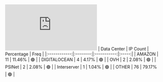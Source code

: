 ![Diagramm](https://github.com/obajay/StateSync-snapshots/blob/main/Projects/Source/1/README.md)
| Data Center | IP Count | Percentage | Freq |
|:------------:|:--------:|:-----------:|:-----:|
| AMAZON | 11 | 11.46% | 🟢 |
| DIGITALOCEAN | 4 | 4.17% | 🟢 |
| OVH | 2 | 2.08% | 🟢 |
| PSINet | 2 | 2.08% | 🟢 |
| Interserver | 1 | 1.04% | 🟢 |
| OTHER | 76 | 79.17% | 🟢 |